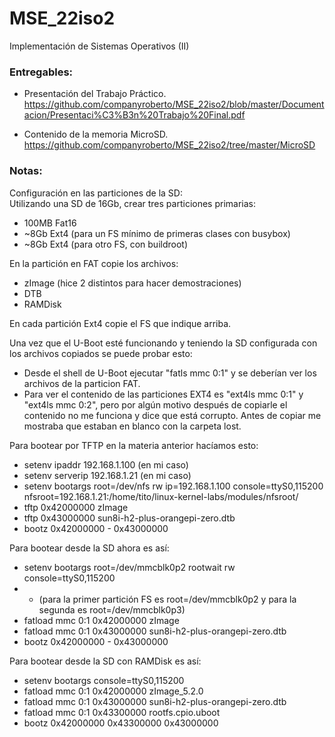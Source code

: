 # MSE_22iso2
Implementación de Sistemas Operativos (II)

### Entregables:

- Presentación del Trabajo Práctico.
<br />https://github.com/companyroberto/MSE_22iso2/blob/master/Documentacion/Presentaci%C3%B3n%20Trabajo%20Final.pdf

- Contenido de la memoria MicroSD.
<br />https://github.com/companyroberto/MSE_22iso2/tree/master/MicroSD


### Notas:

Configuración en las particiones de la SD:
<br />Utilizando una SD de 16Gb, crear tres particiones primarias:
- 100MB Fat16
- ~8Gb Ext4 (para un FS mínimo de primeras clases con busybox)
- ~8Gb Ext4 (para otro FS, con buildroot)

En la partición en FAT copie los archivos:
- zImage (hice 2 distintos para hacer demostraciones)
- DTB
- RAMDisk

En cada partición Ext4 copie el FS que indique arriba.
 

Una vez que el U-Boot esté funcionando y teniendo la SD configurada con los archivos copiados se puede probar esto:
- Desde el shell de U-Boot ejecutar "fatls mmc 0:1" y se deberían ver los archivos de la particion FAT.
- Para ver el contenido de las particiones EXT4 es "ext4ls mmc 0:1" y "ext4ls mmc 0:2", pero por algún motivo después de copiarle el contenido no me funciona y dice que está corrupto. Antes de copiar me mostraba que estaban en blanco con la carpeta lost.


Para bootear por TFTP en la materia anterior hacíamos esto:
- setenv ipaddr 192.168.1.100 (en mi caso)
- setenv serverip 192.168.1.21  (en mi caso)
- setenv bootargs root=/dev/nfs rw ip=192.168.1.100 console=ttyS0,115200 nfsroot=192.168.1.21:/home/tito/linux-kernel-labs/modules/nfsroot/
- tftp 0x42000000 zImage
- tftp 0x43000000 sun8i-h2-plus-orangepi-zero.dtb
- bootz 0x42000000 - 0x43000000

Para bootear desde la SD ahora es así:
- setenv bootargs root=/dev/mmcblk0p2 rootwait rw console=ttyS0,115200
- - (para la primer partición FS es  root=/dev/mmcblk0p2  y para la segunda es  root=/dev/mmcblk0p3)
- fatload mmc 0:1 0x42000000 zImage
- fatload mmc 0:1 0x43000000 sun8i-h2-plus-orangepi-zero.dtb
- bootz 0x42000000 - 0x43000000

Para bootear desde la SD con RAMDisk es así:
- setenv bootargs console=ttyS0,115200
- fatload mmc 0:1 0x42000000 zImage_5.2.0
- fatload mmc 0:1 0x43000000 sun8i-h2-plus-orangepi-zero.dtb
- fatload mmc 0:1 0x43300000 rootfs.cpio.uboot
- bootz 0x42000000 0x43300000 0x43000000
